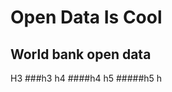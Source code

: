 Open Data Is Cool
=================
World bank open data
--------------------
H3
###h3
h4
####h4
h5
#####h5
h